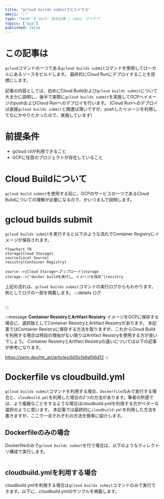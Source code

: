 ```yaml
---
title: "gcloud builds submitでビルドする"
emoji: "✨"
type: "tech" # tech: 技術記事 / idea: アイデア
topics: ["gcp"]
published: false
---
```


# この記事は
`gcloud`コマンドの一つである`gcloud builds submit`コマンドを使用してローカルにあるソースをビルドします。
最終的にCloud Runにデプロイすることを目標にします。

記事の内容としては、初めにCloud Buildおよび`gcloud builds submit`について大まかに説明し、後半で実際に`gcloud builds submit`を実施してGCPへイメージのpushおよびCloud Runへのデプロイを行います。
(Cloud Runへのデプロイは直接`gcloud builds submit`と関連は薄いですが、pushしたイメージを利用してなにかやりたかったので、実施しています)

# 前提条件
* gcloud cliが利用できること
* GCPに任意のプロジェクトが存在していること

# Cloud Buildについて
`gcloud build submit`を使用する前に、GCPのサービスの一つであるCloud Buildについての理解が必要になるので、かいつまんで説明します。


# gcloud builds submit
`gcloud builds submit`を実行すると以下のような流れでContainer Registryにイメージが保存されます。

```mermaid
flowchart TB
storage(Cloud Storage)
source(Local Source)
resistry(Container Registry)

source-->|Cloud Storageへアップロード|storage
storage-->|"docker buildを実行し、イメージを保存"|resistry
```
上記の流れは、`gcloud builds submit`コマンドの実行ログからもわかります。例としてログの一部を掲載します。
:::details ログ
```
```
:::

:::message
**Container ResistryとArtifact Resistry**
イメージをGCPに保存する場合に、選択肢としてContainer ResistryとArtifact Resistryがあります。
本記事ではContainer Resistryに保存する方法を取りますが、これからCloud Buildを利用する場合は特段の理由がない限りはArtifact Resistryを使用する方が良いでしょう。
Container ResistryとArtifact Resistryの違いについては以下の記事が参考になります。

https://zenn.dev/htr_art/articles/b00cfa9af06d12
:::

# Dockerfile vs cloudbuild.yml
`gcloud builds submit`コマンドを利用する場合、`Dockerfile`のみで実行する場合と、`cloudbuild.yml`を利用した場合の2つの方法があります。筆者の所感では、より複雑なことをするような場合はcloudbuild.ymlを利用する方がベターな選択のように思います。
本記事では最終的に`cloudbuild.yml`を利用した方法を書きますが、ここで一旦それぞれの方法を簡単に紹介します。

## Dockerfileのみの場合
Dockerfileのみで`gcloud builds submit`を行う場合は、以下のようなディレクトリ構成で実行します。
```

```

## cloudbuild.ymlを利用する場合
cloudbuild.ymlを利用する場合は`gcloud builds submit`コマンドのみで実行できます。以下に、cloudbuild.ymlのサンプルを掲載します。



